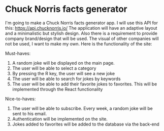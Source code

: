 # Chuck Norris facts generator

I'm going to make a Chuck Norris facts generator app.  I will use this API for this:
https://api.chucknorris.io/
The application will have an adaptive layout and a minimalistic but stylish design.
Also there is a requirement to provide company brand/design that will be used. The visual of other companies will not be used, I want to make my own.
Here is the functionality of the site:

Must-haves:
1. A random joke will be displayed on the main page.
2. The user will be able to select a category
3. By pressing the R key, the user will see a new joke
4. The user will be able to search for jokes by keywords
5. The user will be able to add their favorite jokes to favorites. This will be implemented through the React functionality

Nice-to-haves:
1. The user will be able to subscribe. Every week, a random joke will be sent to his email.
2. Authentication will be implemented on the site.
3. Jokes added to favorites will be added to the database via the back-end